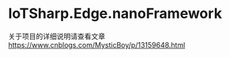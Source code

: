 # IoTSharp.Edge.nanoFramework
 关于项目的详细说明请查看文章
 https://www.cnblogs.com/MysticBoy/p/13159648.html
 
 
